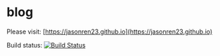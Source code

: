# blog
Please visit: [https://jasonren23.github.io](https://jasonren23.github.io)

Build status: [![Build Status](https://travis-ci.org/JasonRen23/JasonRen23.github.io.svg?branch=master)](https://travis-ci.org/JasonRen23/JasonRen23.github.io)
